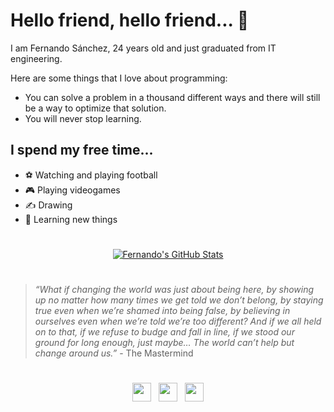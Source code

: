 # **Hello friend, hello friend... 🤖** 


I am Fernando Sánchez, 24 years old and just graduated from IT engineering.

Here are some things that I love about programming:

* You can solve a problem in a thousand different ways and there will still be a way to optimize that solution.
* You will never stop learning.

## **I spend my free time...**

* ⚽ Watching and playing football
* 🎮 Playing videogames
* ✍ Drawing 
* 🧠 Learning new things 

#

<p align="center">
    <a href="https://github.com/fgsanlop">
        <img align="center" src="https://github-readme-stats.vercel.app/api/top-langs/?username=fgsanlop&show_icons=true&show_owner=true&line_height=27&count_private=true&title_color=66fcf1&text_color=c5c6c7&icon_color=0b0c10&bg_color=DEG,0b0c10,1f2833&layout=compact" alt="Fernando's GitHub Stats" />
    </a>
</p>

#

> _“What if changing the world was just about being here, by showing up no matter how many times we get told we don’t belong, by staying true even when we’re shamed into being false, by believing in ourselves even when we’re told we’re too different? And if we all held on to that, if we refuse to budge and fall in line, if we stood our ground for long enough, just maybe… The world can’t help but change around us.”_ - The Mastermind

#

<p style="margin-top:1.3em" align="center">
    <a href="mailto:sanchez.lopez@gmail.com"><img height="30" src="https://camo.githubusercontent.com/4a3dd8d10a27c272fd04b2ce8ed1a130606f95ea6a76b5e19ce8b642faa18c27/68747470733a2f2f6564656e742e6769746875622e696f2f537570657254696e7949636f6e732f696d616765732f7376672f676d61696c2e737667"></a>&nbsp;&nbsp;
    <a href="https://www.linkedin.com/in/fgsanlop/"><img height="30" src="https://camo.githubusercontent.com/c8a9c5b414cd812ad6a97a46c29af67239ddaeae08c41724ff7d945fb4c047e5/68747470733a2f2f6564656e742e6769746875622e696f2f537570657254696e7949636f6e732f696d616765732f7376672f6c696e6b6564696e2e737667"></a>&nbsp;&nbsp;
    <a href="https://www.instagram.com/fgsl182"><img height="30" src="https://camo.githubusercontent.com/c9dacf0f25a1489fdbc6c0d2b41cda58b77fa210a13a886d6f99e027adfbd358/68747470733a2f2f6564656e742e6769746875622e696f2f537570657254696e7949636f6e732f696d616765732f7376672f696e7374616772616d2e737667"></a>
</p>
